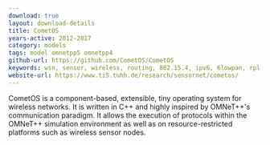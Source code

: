```yaml
---
download: true
layout: download-details
title: CometOS
years-active: 2012-2017
category: models
tags: model omnetpp5 omnetpp4
github-url: https://github.com/CometOS/CometOS
keywords: wsn, sensor, wireless, routing, 802.15.4, ipv6, 6lowpan, rpl, uart, i2c, rs-485, spi, dsme, http, mis, aodv, gpsr
website-url: https://www.ti5.tuhh.de/research/sensornet/cometos/
---
```


CometOS is a component-based, extensible, tiny operating system for wireless
networks. It is written in C++ and highly inspired by OMNeT++'s communication
paradigm. It allows the execution of protocols within the OMNeT++ simulation
environment as well as on resource-restricted platforms such as wireless sensor
nodes.
